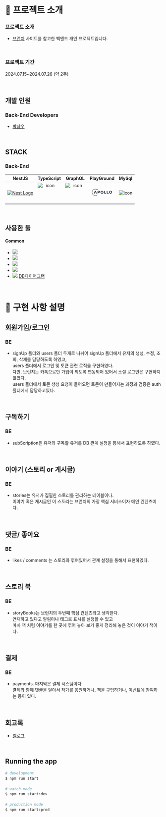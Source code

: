 # 📌 프로젝트 소개

### 프로젝트 소개
- [브런치](https://brunch.co.kr/) 사이트를 참고한 백엔드 개인 프로젝트입니다. 


<br>

### 프로젝트 기간

2024.07.15~2024.07.26 (약 2주)


<br>

## 개발 인원

### Back-End Developers
- [박상우](https://github.com/Jetkick)


<br>

## STACK

### Back-End

|NestJS|TypeScript|GraphQL|PlayGround|MySql|
| :--: | :--: | :--: | :--: | :--: |
|<a href="http://nestjs.com/" target="blank"><img src="https://nestjs.com/img/logo-small.svg" width="65" alt="Nest Logo" />|<div style="display: flex;"><img src="https://techstack-generator.vercel.app/ts-icon.svg" alt="icon" width="65" style="width: 65px; height: 65px; margin-right: 0px; margin-bottom: 0px;" /></div>|<div style="display: flex;"><img src="https://techstack-generator.vercel.app/graphql-icon.svg" alt="icon" width="65" style="width: 65px; height: 65px; margin-right: 0px; margin-bottom: 0px;" /></div>|<a href="https://www.apollographql.com/docs/apollo-server/v2/testing/graphql-playground/"/><img src=https://raw.githubusercontent.com/apollographql/apollo-client-devtools/main/assets/apollo-wordmark.svg width="65" />|<img src="https://techstack-generator.vercel.app/mysql-icon.svg" alt="icon" width="65" height="65" />|


<br>

## 사용한 툴

#### Common
- <img src="https://img.shields.io/badge/Git-F05032?style=flat&amp;logo=Git&amp;logoColor=white">
- <img src="https://img.shields.io/badge/GitHub-181717?style=flat&amp;logo=GitHub&amp;logoColor=white">
- <img src="https://img.shields.io/badge/VSCode-007ACC?style=flat&amp;logo=Visual Studio Code&amp;logoColor=white">
- <img src="https://img.shields.io/badge/DBeaver-382923?style=falt&logo=dbeaver&logoColor=white">
- <img src="https://img.shields.io/badge/dbdiagram-F08705?style=flat&logo=diagramsdotnet&logoColor=white">  [DB다이어그램](https://dbdiagram.io/d/Sina-Brunch-ERD-665ff0acb65d9338798881e0)

<br>


# 📌 구현 사항 설명

## 회원가입/로그인
### BE
- signUp 폴더와 users 폴더 두개로 나뉘어 signUp 폴더에서 유저의 생성, 수정, 조회, 삭제를 담당하도록 하였고, <br>
  users 폴더에서 로그인 및 토큰 관련 로직을 구현하였다. <br>
  다만, 브런치는 카톡으로만 가입이 되도록 연동되어 있어서 소셜 로그인은 구현하지 않았다. <br>
  users 폴더에서 토큰 생성 요청이 들어오면 토큰이 만들어지는 과정과 검증은 auth 폴더에서 담당하고있다.

<br>

## 구독하기
### BE
- subScription은 유저와 구독할 유저를 DB 관계 설정을 통해서 표현하도록 하였다.

<br>

## 이야기 (스토리 or 게시글)
### BE
- stories는 유저가 집필한 스토리를 관리하는 테이블이다. <br>
  이야기 혹은 게시글인 이 스토리는 브런치의 가장 핵심 서비스이자 메인 컨텐츠이다.

<br>

## 댓글/ 좋아요
### BE
- likes / comments 는 스토리와 엮여있어서 관계 설정을 통해서 표현하였다.


<br>

## 스토리 북
### BE
- storyBooks는 브런치의 두번째 핵심 컨텐츠라고 생각한다. <br>
  연재하고 있다고 알림이나 태그로 표시를 설정할 수 있고 <br>
  마치 책 처럼 이야기를 한 곳에 엮어 놓아 보기 좋게 정리해 놓은 것이 이야기 책이다.

<br>

## 결제
### BE
- payments. 마지막은 결제 시스템이다. <br>
  결제와 함께 댓글을 달아서 작가를 응원하거나, 책을 구입하거나, 이벤트에 참여하는 등이 있다.


<br>

## 회고록
- [벨로그](https://velog.io/@tooil10/sinaProjectBrunch-%ED%9A%8C%EA%B3%A0%EB%A1%9D)



<br>


## Running the app

```bash
# development
$ npm run start

# watch mode
$ npm run start:dev

# production mode
$ npm run start:prod


